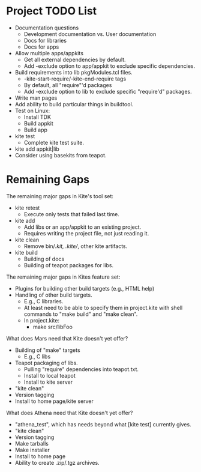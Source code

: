 # Project TODO List

* Documentation questions
  * Development documentation vs. User documentation
  * Docs for libraries
  * Docs for apps
* Allow multiple apps/appkits
  * Get all external dependencies by default.
  * Add -exclude option to app/appkit to exclude specific dependencies.
* Build requirements into lib pkgModules.tcl files.
  * -kite-start-require/-kite-end-require tags
  * By default, all "require"'d packages
  * Add -exclude option to lib to exclude specific "require'd" packages.
* Write man pages
* Add ability to build particular things in buildtool.
* Test on Linux:
  * Install TDK
  * Build appkit
  * Build app
* kite test
  * Complete kite test suite.
* kite add appkit|lib
* Consider using basekits from teapot.

# Remaining Gaps #

The remaining major gaps in Kite's tool set:

* kite retest
  * Execute only tests that failed last time.
* kite add
  * Add libs or an app/appkit to an existing project.
  * Requires writing the project file, not just reading it.
* kite clean
  * Remove bin/*.kit, .kite/*, other kite artifacts.
* kite build
  * Building of docs
  * Building of teapot packages for libs.

The remaining major gaps in Kites feature set:

* Plugins for building other build targets (e.g., HTML help)
* Handling of other build targets.
  * E.g., C libraries.
  * At least need to be able to specify them in project.kite 
    with shell commands to "make build" and "make clean".
  * In project.kite:
    * make src/libFoo

What does Mars need that Kite doesn't yet offer?

* Building of "make" targets
  * E.g., C libs
* Teapot packaging of libs.
  * Pulling "require" dependencies into teapot.txt.
  * Install to local teapot
  * Install to kite server
* "kite clean"
* Version tagging
* Install to home page/kite server


What does Athena need that Kite doesn't yet offer?

* "athena_test", which has needs beyond what [kite test] currently gives.
* "kite clean"
* Version tagging
* Make tarballs
* Make installer
* Install to home page
* Ability to create .zip/.tgz archives.

